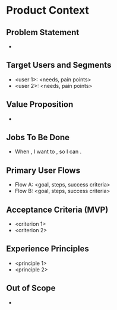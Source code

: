 # Product Context

## Problem Statement
- <what problem are we solving and why now>

## Target Users and Segments
- <user 1>: <needs, pain points>
- <user 2>: <needs, pain points>

## Value Proposition
- <clear value delivered to each user segment>

## Jobs To Be Done
- When <situation>, I want to <motivation>, so I can <expected outcome>.

## Primary User Flows
- Flow A: <goal, steps, success criteria>
- Flow B: <goal, steps, success criteria>

## Acceptance Criteria (MVP)
- <criterion 1>
- <criterion 2>

## Experience Principles
- <principle 1>
- <principle 2>

## Out of Scope
- <explicit exclusions> 